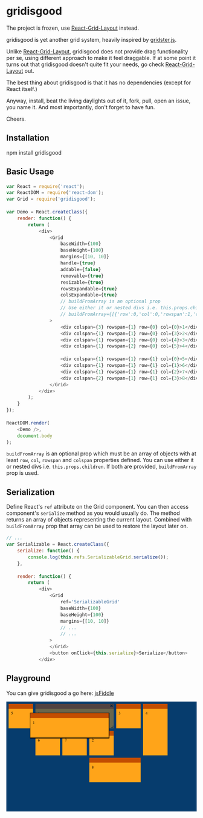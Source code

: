 # gridisgood

The project is frozen, use [React-Grid-Layout](https://github.com/STRML/react-grid-layout) instead.

gridisgood is yet another grid system, heavily inspired by [gridster.js](http://gridster.net/).

Unlike [React-Grid-Layout](https://github.com/STRML/react-grid-layout), gridisgood does not provide drag functionality per se, using different approach to make it feel draggable. If at some point it turns out that gridisgood doesn't quite fit your needs, go check [React-Grid-Layout](https://github.com/STRML/react-grid-layout) out.

The best thing about gridisgood is that it has no dependencies (except for React itself.)

Anyway, install, beat the living daylights out of it, fork, pull, open an issue, you name it. And most importantly, don't forget to have fun.

Cheers.


## Installation

npm install gridisgood

## Basic Usage

```javascript
var React = require('react');
var ReactDOM = require('react-dom');
var Grid = require('gridisgood');

var Demo = React.createClass({
    render: function() {
        return (
            <div>
                <Grid
                    baseWidth={100}
                    baseHeight={100}
                    margins={[10, 10]}
                    handle={true}
                    addable={false}
                    removable={true}
                    resizable={true}
                    rowsExpandable={true}
                    colsExpandable={true}
                    // buildFromArray is an optional prop
                    // Use either it or nested divs i.e. this.props.children
                    // buildFromArray={[{'row':0,'col':0,'rowspan':1,'colspan':3,'children':"1"}]}
                >
                    <div colspan={3} rowspan={1} row={0} col={0}>1</div>
                    <div colspan={1} rowspan={1} row={0} col={3}>2</div>
                    <div colspan={1} rowspan={1} row={0} col={4}>3</div>
                    <div colspan={1} rowspan={2} row={0} col={5}>4</div>
                    
                    <div colspan={1} rowspan={1} row={1} col={0}>5</div>
                    <div colspan={1} rowspan={1} row={1} col={1}>6</div>
                    <div colspan={1} rowspan={1} row={1} col={2}>7</div>
                    <div colspan={2} rowspan={1} row={1} col={3}>8</div>
                </Grid>
            </div>
        );
    }
});

ReactDOM.render(
    <Demo />,
    document.body
);

```

`buildFromArray` is an optional prop which must be an array of objects with at least `row`, `col`, `rowspan` and `colspan` properties defined.
You can use either it or nested divs i.e. `this.props.children`. If both are provided, `buildFromArray` prop is used.

## Serialization

Define React's `ref` attribute on the Grid component. You can then access component's `serialize` method as you would usually do. The method returns an array of objects representing the current layout. Combined with `buildFromArray` prop that array can be used to restore the layout later on.

```javascript
// ...
var Serializable = React.createClass({
    serialize: function() {
        console.log(this.refs.SerializableGrid.serialize());
    },
    
    render: function() {
        return (
            <div>
                <Grid
                    ref='SerializableGrid'
                    baseWidth={100}
                    baseHeight={100}
                    margins={[10, 10]}
                    // ...
                    // ...
                >
                </Grid>
                <button onClick={this.serialize}>Serialize</button>
            </div>

```

## Playground

You can give gridisgood a go here: [jsFiddle](http://jsfiddle.net/jackunion/z1jpmtmL/)

![gridisgood](https://github.com/jackunion/gridisgood/blob/master/demo.png)
